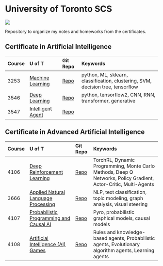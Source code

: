 # University of Toronto SCS
![](https://learn.utoronto.ca/themes/custom/de_theme/logo.svg)

Repository to organize my notes and homeworks from the certificates.

## Certificate in Artificial Intelligence

| Course | U of T | Git Repo | Keywords |
| :----- | :----- | :------- | :------- |
| 3253 | [Machine Learning](https://learn.utoronto.ca/programs-courses/courses/3253-machine-learning) | [Repo](https://github.com/beavershield/3253_MachineLearning) | python, ML, sklearn, classification, clustering, SVM, decision tree, tensorflow |
| 3546 | [Deep Learning](https://learn.utoronto.ca/programs-courses/courses/3546-deep-learning) | [Repo]() | python, tensorflow2, CNN, RNN, transformer, generative |
| 3547 | [Intelligent Agent](https://learn.utoronto.ca/programs-courses/courses/3547-intelligent-agents) | [Repo]() | |

## Certificate in Advanced Artificial Intelligence

| Course | U of T | Git Repo | Keywords |
| :----- | :----- | :------- | :------- |
| 4106 | [Deep Reinforcement Learning](https://learn.utoronto.ca/programs-courses/courses/4106-deep-reinforcement-learning) | [Repo]() | TorchRL, Dynamic Programming, Monte Carlo Methods, Deep Q Networks, Policy Gradient, Actor-Critic, Multi-Agents |
| 3666 | [Applied Natural Language Processing](https://learn.utoronto.ca/programs-courses/courses/3666-applied-natural-language-processing) | [Repo]() | NLP, text classification, topic modeling, graph analysis, visual steering |
| 4107 | [Probabilistic Programming and Causal AI](https://learn.utoronto.ca/programs-courses/courses/4107-probabilistic-programming-and-causal-ai) | [Repo]() | Pyro, probabilistic graphical models, causal models |
| 4108 | [Artificial Intelligence (AI) Games](https://learn.utoronto.ca/programs-courses/courses/4108-artificial-intelligence-ai-games) | [Repo]() | Rules and knowledge-based agents, Probabilistic agents, Evolutionary algorithm agents, Learning agents |
